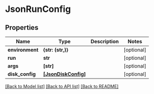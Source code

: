 # JsonRunConfig


## Properties
Name | Type | Description | Notes
------------ | ------------- | ------------- | -------------
**environment** | **{str: (str,)}** |  | [optional] 
**run** | **str** |  | [optional] 
**args** | **[str]** |  | [optional] 
**disk_config** | [**[JsonDiskConfig]**](JsonDiskConfig.md) |  | [optional] 

[[Back to Model list]](../README.md#documentation-for-models) [[Back to API list]](../README.md#documentation-for-api-endpoints) [[Back to README]](../README.md)


